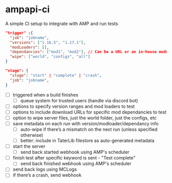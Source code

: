 # ampapi-ci

A simple CI setup to integrate with AMP and run tests

```json
"trigger" :{
  "job": "jobname",
  "versions": ["1.16.5", "1.17.1"],
  "modLoaders": [],
  "dependancies": ["mod1", "mod2"], // Can be a URL or an in-house modname
  "wipe": ["world", "configs", "all"]
}

"stage": {
  "stage": "start" | "complete" | "crash",
  "job": "jobname",
}
```

- [ ] triggered when a build finishes
  - [ ] queue system for trusted users (handle via discord bot)
- [ ] options to specify version ranges and mod loaders to test
- [ ] options to include download URLs for specific mod dependancies to test
- [ ] option to wipe server files, just the world folder, just the configs, etc
- [ ] save metadata on each run with version/modloader/dependancy info
  - [ ] auto-wipe if there’s a mismatch on the next run (unless specified otherwise)
  - [ ] better: include in TaterLib filestore as auto-generated metadata
- [ ] start the server
  - [ ] send back started webhook using AMP's scheduler
- [ ] finish test after specific keyword is sent - "Test complete"
  - [ ] send back finished webhook using AMP's scheduler
- [ ] send back logs using MCLogs
- [ ] if there’s a crash, send webhook
